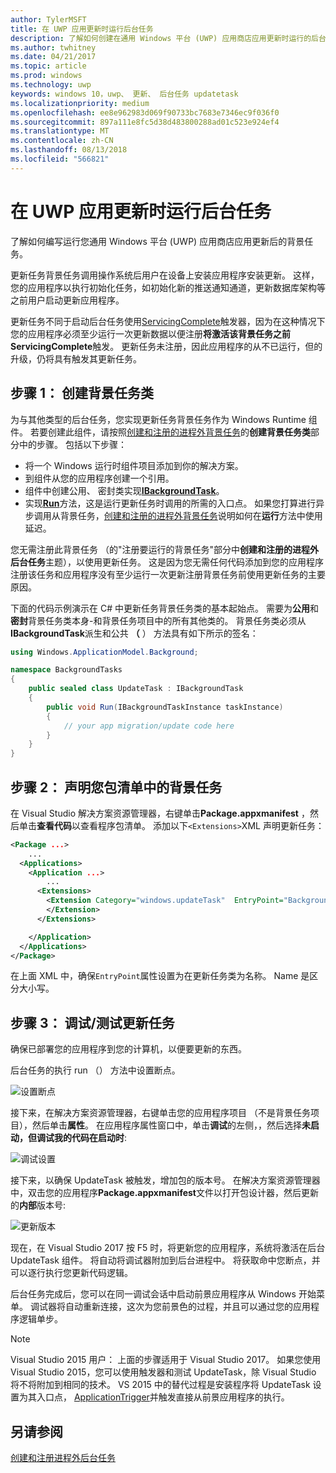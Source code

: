 ```yaml
---
author: TylerMSFT
title: 在 UWP 应用更新时运行后台任务
description: 了解如何创建在通用 Windows 平台 (UWP) 应用商店应用更新时运行的后台任务。
ms.author: twhitney
ms.date: 04/21/2017
ms.topic: article
ms.prod: windows
ms.technology: uwp
keywords: windows 10，uwp、 更新、 后台任务 updatetask
ms.localizationpriority: medium
ms.openlocfilehash: ee8e962983d069f90733bc7683e7346ec9f036f0
ms.sourcegitcommit: 897a111e8fc5d38d483800288ad01c523e924ef4
ms.translationtype: MT
ms.contentlocale: zh-CN
ms.lasthandoff: 08/13/2018
ms.locfileid: "566821"
---
```

# <a name="run-a-background-task-when-your-uwp-app-is-updated"></a>在 UWP 应用更新时运行后台任务

了解如何编写运行您通用 Windows 平台 (UWP) 应用商店应用更新后的背景任务。

更新任务背景任务调用操作系统后用户在设备上安装应用程序安装更新。 这样，您的应用程序以执行初始化任务，如初始化新的推送通知通道，更新数据库架构等之前用户启动更新应用程序。

更新任务不同于启动后台任务使用[ServicingComplete](https://docs.microsoft.com/uwp/api/Windows.ApplicationModel.Background.SystemTriggerType)触发器，因为在这种情况下您的应用程序必须至少运行一次更新数据以便注册**将激活该背景任务之前ServicingComplete**触发。  更新任务未注册，因此应用程序的从不已运行，但的升级，仍将具有触发其更新任务。

## <a name="step-1-create-the-background-task-class"></a>步骤 1： 创建背景任务类

为与其他类型的后台任务，您实现更新任务背景任务作为 Windows Runtime 组件。 若要创建此组件，请按照[创建和注册的进程外背景任务](https://docs.microsoft.com/windows/uwp/launch-resume/create-and-register-a-background-task)的**创建背景任务类**部分中的步骤。 包括以下步骤：

- 将一个 Windows 运行时组件项目添加到你的解决方案。
- 到组件从您的应用程序创建一个引用。
- 组件中创建公用、 密封类实现[**IBackgroundTask**](https://msdn.microsoft.com/library/windows/apps/br224794)。
- 实现[**Run**](https://msdn.microsoft.com/library/windows/apps/br224811)方法，这是运行更新任务时调用的所需的入口点。 如果您打算进行异步调用从背景任务，[创建和注册的进程外背景任务](https://docs.microsoft.com/windows/uwp/launch-resume/create-and-register-a-background-task)说明如何在**运行**方法中使用延迟。

您无需注册此背景任务 （的"注册要运行的背景任务"部分中**创建和注册的进程外后台任务**主题），以使用更新任务。 这是因为您无需任何代码添加到您的应用程序注册该任务和应用程序没有至少运行一次更新注册背景任务前使用更新任务的主要原因。

下面的代码示例演示在 C# 中更新任务背景任务类的基本起始点。 需要为**公用**和**密封**背景任务类本身-和背景任务项目中的所有其他类的。 背景任务类必须从**IBackgroundTask**派生和公共 **（** ） 方法具有如下所示的签名：

```cs
using Windows.ApplicationModel.Background;

namespace BackgroundTasks
{
    public sealed class UpdateTask : IBackgroundTask
    {
        public void Run(IBackgroundTaskInstance taskInstance)
        {
            // your app migration/update code here
        }
    }
}
```

## <a name="step-2-declare-your-background-task-in-the-package-manifest"></a>步骤 2： 声明您包清单中的背景任务

在 Visual Studio 解决方案资源管理器，右键单击**Package.appxmanifest** ，然后单击**查看代码**以查看程序包清单。 添加以下`<Extensions>`XML 声明更新任务：

```XML
<Package ...>
    ...
  <Applications>  
    <Application ...>  
        ...
      <Extensions>  
        <Extension Category="windows.updateTask"  EntryPoint="BackgroundTasks.UpdateTask">  
        </Extension>  
      </Extensions>

    </Application>  
  </Applications>  
</Package>
```

在上面 XML 中，确保`EntryPoint`属性设置为在更新任务类为名称。 Name 是区分大小写。

## <a name="step-3-debugtest-your-update-task"></a>步骤 3： 调试/测试更新任务

确保已部署您的应用程序到您的计算机，以便要更新的东西。

后台任务的执行 run （） 方法中设置断点。

![设置断点](images/run-func-breakpoint.png)

接下来，在解决方案资源管理器，右键单击您的应用程序项目 （不是背景任务项目），然后单击**属性**。 在应用程序属性窗口中，单击**调试**的左侧，，然后选择**未启动，但调试我的代码在启动时**:

![调试设置](images/do-not-launch-but-debug.png)

接下来，以确保 UpdateTask 被触发，增加包的版本号。 在解决方案资源管理器中，双击您的应用程序**Package.appxmanifest**文件以打开包设计器，然后更新的**内部**版本号:

![更新版本](images/bump-version.png)

现在，在 Visual Studio 2017 按 F5 时，将更新您的应用程序，系统将激活在后台 UpdateTask 组件。 将自动将调试器附加到后台进程中。 将获取命中您断点，并可以逐行执行您更新代码逻辑。

后台任务完成后，您可以在同一调试会话中启动前景应用程序从 Windows 开始菜单。 调试器将自动重新连接，这次为您前景色的过程，并且可以通过您的应用程序逻辑单步。

> [!NOTE]
> Visual Studio 2015 用户： 上面的步骤适用于 Visual Studio 2017。 如果您使用 Visual Studio 2015，您可以使用触发器和测试 UpdateTask，除 Visual Studio 将不将附加到相同的技术。 VS 2015 中的替代过程是安装程序将 UpdateTask 设置为其入口点， [ApplicationTrigger](https://docs.microsoft.com/windows/uwp/launch-resume/trigger-background-task-from-app)并触发直接从前景应用程序的执行。

## <a name="see-also"></a>另请参阅

[创建和注册进程外后台任务](https://docs.microsoft.com/windows/uwp/launch-resume/create-and-register-a-background-task)
